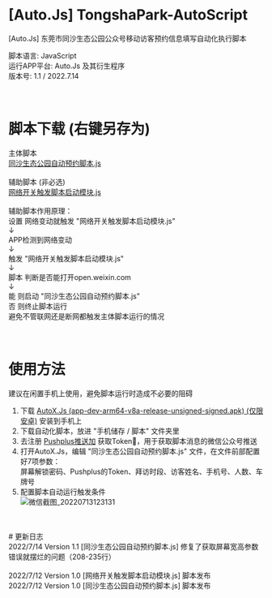 # [Auto.Js] TongshaPark-AutoScript
[Auto.Js] 东莞市同沙生态公园公众号移动访客预约信息填写自动化执行脚本

脚本语言: JavaScript<br/>
运行APP平台: Auto.Js 及其衍生程序<br/>
版本号: 1.1 / 2022.7.14<br/>
<br/>
<br/>
# 脚本下载 (右键另存为)
主体脚本
<br/>
[同沙生态公园自动预约脚本.js](https://github.com/goodDOS/Auto.Js_TongshaPark-AutoScript/blob/main/%E5%90%8C%E6%B2%99%E7%94%9F%E6%80%81%E5%85%AC%E5%9B%AD%E8%87%AA%E5%8A%A8%E9%A2%84%E7%BA%A6%E8%84%9A%E6%9C%AC.js)
<br/>
<br/>
辅助脚本 (非必选)
<br/>
[网络开关触发脚本启动模块.js](https://github.com/goodDOS/Auto.Js_TongshaPark-AutoScript/blob/main/%E7%BD%91%E7%BB%9C%E5%BC%80%E5%85%B3%E8%A7%A6%E5%8F%91%E8%84%9A%E6%9C%AC%E5%90%AF%E5%8A%A8%E6%A8%A1%E5%9D%97.js)
<br/>
<br/>
辅助脚本作用原理：<br/>
设置 网络变动就触发 "网络开关触发脚本启动模块.js"<br/>
↓<br/>
APP检测到网络变动<br/>
↓<br/>
触发 "网络开关触发脚本启动模块.js"<br/>
↓<br/>
脚本 判断是否能打开open.weixin.com<br/>
↓<br/>
能 则启动 "同沙生态公园自动预约脚本.js"<br/>
否 则终止脚本运行<br/>
避免不管联网还是断网都触发主体脚本运行的情况<br/>
<br/>
<br/>
# 使用方法
建议在闲置手机上使用，避免脚本运行时造成不必要的阻碍
1. 下载 [AutoX.Js (app-dev-arm64-v8a-release-unsigned-signed.apk) (仅限安卓)](https://github.com/kkevsekk1/AutoX/releases) 安装到手机上<br/>
2. 下载自动化脚本，放进 "手机储存 / 脚本" 文件夹里<br/>
3. 去注册 [Pushplus推送加](https://www.pushplus.plus/) 获取Token🐎，用于获取脚本消息的微信公众号推送<br/>
4. 打开AutoX.Js，编辑 "同沙生态公园自动预约脚本.js" 文件，在文件前部配置好7项参数：<br/>屏幕解锁密码、Pushplus的Token、拜访时段、访客姓名、手机号、人数、车牌号<br/>
5. 配置脚本自动运行触发条件<br/>
![微信截图_20220713123131](https://user-images.githubusercontent.com/16776856/178651158-1dc94d2b-5356-4f64-a784-37f9834d6385.png)<br/>
<br/>
<br/>
# 更新日志<br/>
2022/7/14 Version 1.1 [同沙生态公园自动预约脚本.js] 修复了获取屏幕宽高参数错误就摆烂的问题（208-235行）
<br/>
<br/>
2022/7/12 Version 1.0 [网络开关触发脚本启动模块.js] 脚本发布<br/>
2022/7/12 Version 1.0 [同沙生态公园自动预约脚本.js] 脚本发布
